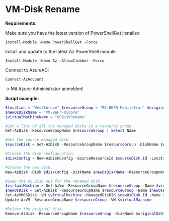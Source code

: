 # VM-Disk Rename

**Requirements:**

Make sure you have the latest version of PowerShellGet installed

`Install-Module -Name PowerShellGet -Force`

Install and update to the latest Az PowerShell module

`Install-Module -Name Az -AllowClobber -Force`

Connect to AzureAD:

`Connect-AzAccount`

\-> Mit Azure-Administrator anmelden!

**Script example:**

```powershell
$location = "WestEurope" $resourceGroup = "RG-BEFR-MobileIron" $originalOsDiskName = "VM_BeFr_micore_vhd-VM_BeFr_micore" 
$newOsDiskName = "VM-BeFr-micore" 
$virtualMachineName = "OSDiskRename" 

#Get a list of all the managed disks in a resource group. 
Get-AzDisk -ResourceGroupName $resourceGroup | Select Name 

#Get the source managed disk. 
$sourceDisk = Get-AzDisk -ResourceGroupName $resourceGroup -DiskName $originalOsDiskName

#Create the disk configuration. 
$diskConfig = New-AzDiskConfig -SourceResourceId $sourceDisk.Id -Location $sourceDisk.Location -CreateOption Copy -DiskSizeGB 127 -SkuName "Premium_LRS"

#Create the new disk.
New-AzDisk -Disk $diskConfig -DiskName $newOsDiskName -ResourceGroupName $resourceGroup

#Swap the OS Disk out for the renamed disk.
$virtualMachine = Get-AzVm -ResourceGroupName $resourceGroup -Name $virtualMachineName 
$newOsDisk = Get-AzDisk -ResourceGroupName $resourceGroup -Name $newOsDiskName 
Set-AzVMOSDisk -VM $virtualMachine -ManagedDiskId $newOsDisk.Id -Name $newOsDisk.Name 
Update-AzVM -ResourceGroupName $resourceGroup -VM $virtualMachine 

#Delete the original disk. 
Remove-AzDisk -ResourceGroupName $resourceGroup -DiskName $originalOsDiskName -Force
```



